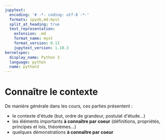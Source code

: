 ```yaml
---
jupytext:
  encoding: '# -*- coding: utf-8 -*-'
  formats: ipynb,md:myst
  split_at_heading: true
  text_representation:
    extension: .md
    format_name: myst
    format_version: 0.13
    jupytext_version: 1.10.3
kernelspec:
  display_name: Python 3
  language: python
  name: python3
---
```

# Connaître le contexte
De manière générale dans les cours, ces parties présentent :
* le contexte d'étude (but, ordre de grandeur, postulat d'étude...)
* les éléments importants __à connaître par coeur__ (définitions, propriétés, principes et lois, théorèmes...)
* quelques démonstrations __à connaître par coeur__